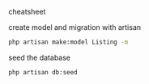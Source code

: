 cheatsheet

create model and migration with artisan

```bash
php artisan make:model Listing -m
```

seed the database

```bash
php artisan db:seed
```
